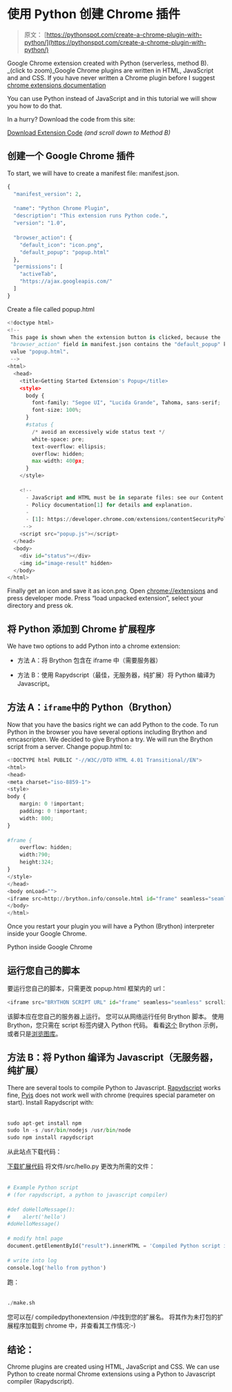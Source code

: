 # 使用 Python 创建 Chrome 插件

> 原文： [https://pythonspot.com/create-a-chrome-plugin-with-python/](https://pythonspot.com/create-a-chrome-plugin-with-python/)

<caption id=”attachment_4920” align=”alignright” width=”300”]![chrome extension made with python](img/97cad8fbf9745375f3af2d417ebcad07.jpg)

Google Chrome extension created with Python (serverless, method B). _(click to zoom)_Google Chrome plugins are written in HTML, JavaScript and and CSS. If you have never written a Chrome plugin before I suggest [chrome extensions documentation](https://developer.chrome.com/extensions/getstarted)

You can use Python instead of JavaScript and in this tutorial we will show you how to do that.

In a hurry? Download the code from this site:

[Download Extension Code](https://pythonspot.com/en/download-code/?id=L3dwLWNvbnRlbnQvdXBsb2Fkcy8yMDE2LzA4L2Nocm9tZS1leHRlbnNpb24tdHV0b3JpYWwuemlw)
_(and scroll down to Method B)_

## 创建一个 Google Chrome 插件

To start, we will have to create a manifest file: manifest.json.

```py
{
  "manifest_version": 2,

  "name": "Python Chrome Plugin",
  "description": "This extension runs Python code.",
  "version": "1.0",

  "browser_action": {
    "default_icon": "icon.png",
    "default_popup": "popup.html"
  },
  "permissions": [
    "activeTab",
    "https://ajax.googleapis.com/"
  ]
}

```

Create a file called popup.html

```py
<!doctype html>
<!--
 This page is shown when the extension button is clicked, because the
 "browser_action" field in manifest.json contains the "default_popup" key with
 value "popup.html".
 -->
<html>
  <head>
    <title>Getting Started Extension's Popup</title>
    <style>
      body {
        font-family: "Segoe UI", "Lucida Grande", Tahoma, sans-serif;
        font-size: 100%;
      }
      #status {
        /* avoid an excessively wide status text */
        white-space: pre;
        text-overflow: ellipsis;
        overflow: hidden;
        max-width: 400px;
      }
    </style>

    <!--
      - JavaScript and HTML must be in separate files: see our Content Security
      - Policy documentation[1] for details and explanation.
      -
      - [1]: https://developer.chrome.com/extensions/contentSecurityPolicy
     -->
    <script src="popup.js"></script>
  </head>
  <body>
    <div id="status"></div>
    <img id="image-result" hidden>
  </body>
</html>

```

Finally get an icon and save it as icon.png. Open [chrome://extensions](chrome://extensions) and press developer mode. Press “load unpacked extension”, select your directory and press ok.

## 将 Python 添加到 Chrome 扩展程序

We have two options to add Python into a chrome extension:

*   方法 A：将 Brython 包含在 iframe 中（需要服务器）

*   方法 B：使用 Rapydscript（最佳，无服务器，纯扩展）将 Python 编译为 Javascript。

## 方法 A：`iframe`中的 Python（Brython）

Now that you have the basics right we can add Python to the code. To run Python in the browser you have several options including Brython and emcascripten. We decided to give Brython a try. We will run the Brython script from a server. Change popup.html to:

```py
<!DOCTYPE html PUBLIC "-//W3C//DTD HTML 4.01 Transitional//EN">
<html>
<head>
<meta charset="iso-8859-1">
<style>
body {    
    margin: 0 !important;
    padding: 0 !important;
    width: 800;
}

#frame {
    overflow: hidden;
    width:790;
    height:324;
}
</style>
</head>
<body onLoad="">
<iframe src=http://brython.info/console.html id="frame" seamless="seamless" scrolling="no"></iframe>
</body>
</html>

```

Once you restart your plugin you will have a Python (Brython) interpreter inside your Google Chrome.

<caption id=”attachment_483” align=”alignnone” width=”1000”]![Python inside Google Chrome](img/e4b79ccb91cef551723600488e9cb81b.jpg)

Python inside Google Chrome

## 运行您自己的脚本

要运行您自己的脚本，只需更改 popup.html 框架内的 url：

```py
<iframe src="BRYTHON SCRIPT URL" id="frame" seamless="seamless" scrolling="no"></iframe>

```

该脚本应在您自己的服务器上运行。 您可以从网络运行任何 Brython 脚本。 使用 Brython，您只需在 script 标签内键入 Python 代码。 看看[这个](view-source:http://brython.info/gallery/hello.html) Brython 示例，或者只是[浏览图库](http://brython.info/gallery/gallery_en.html?lang=en)。

## 方法 B：将 Python 编译为 Javascript（无服务器，纯扩展）

There are several tools to compile Python to Javascript. [Rapydscript](http://www.rapydscript.com/) works fine, [Pyjs](http://pyjs.org/) does not work well with chrome (requires special parameter on start).
Install Rapydscript with:

```py

sudo apt-get install npm
sudo ln -s /usr/bin/nodejs /usr/bin/node
sudo npm install rapydscript

```

从此站点下载代码：

[下载扩展代码](https://pythonspot.com/en/download-code/?id=L3dwLWNvbnRlbnQvdXBsb2Fkcy8yMDE2LzA4L2Nocm9tZS1leHRlbnNpb24tdHV0b3JpYWwuemlw)
将文件/src/hello.py 更改为所需的文件：

```py

# Example Python script 
# (for rapydscript, a python to javascript compiler)

#def doHelloMessage():
#    alert('hello')
#doHelloMessage()

# modify html page
document.getElementById("result").innerHTML = 'Compiled Python script in Chrome' 

# write into log 
console.log('hello from python')

```

跑：

```py

./make.sh

```

您可以在/ compiledpythonextension /中找到您的扩展名。 将其作为未打包的扩展程序加载到 chrome 中，并查看其工作情况:-)

## 结论：

Chrome plugins are created using HTML, JavaScript and CSS. We can use Python to create normal Chrome extensions using a Python to Javascript compiler (Rapydscript).

